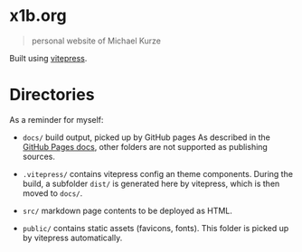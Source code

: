x1b.org
=======

> personal website of Michael Kurze

Built using [vitepress](http://vitepress.vuejs.org/).


# Directories

As a reminder for myself:

* `docs/` build output, picked up by GitHub pages
  As described in the [GitHub Pages docs], other folders are not supported
  as publishing sources.

* `.vitepress/` contains vitepress config an theme components.
  During the build, a subfolder `dist/` is generated here by vitepress,
  which is then moved to `docs/`.

* `src/` markdown page contents to be deployed as HTML.

* `public/` contains static assets (favicons, fonts).
  This folder is picked up by vitepress automatically.

[GitHub Pages docs]: https://docs.github.com/en/github/working-with-github-pages/configuring-a-publishing-source-for-your-github-pages-site#choosing-a-publishing-source
